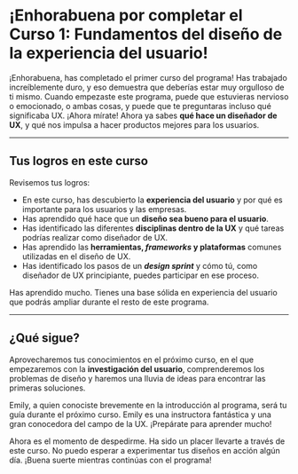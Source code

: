 # ¡Enhorabuena por completar el Curso 1: Fundamentos del diseño de la experiencia del usuario!

¡Enhorabuena, has completado el primer curso del programa! Has trabajado increíblemente duro, y eso demuestra que deberías estar muy orgulloso de ti mismo. Cuando empezaste este programa, puede que estuvieras nervioso o emocionado, o ambas cosas, y puede que te preguntaras incluso qué significaba UX. ¡Ahora mírate! Ahora ya sabes **qué hace un diseñador de UX**, y qué nos impulsa a hacer productos mejores para los usuarios.

---

## Tus logros en este curso

Revisemos tus logros:

* En este curso, has descubierto la **experiencia del usuario** y por qué es importante para los usuarios y las empresas.
* Has aprendido qué hace que un **diseño sea bueno para el usuario**.
* Has identificado las diferentes **disciplinas dentro de la UX** y qué tareas podrías realizar como diseñador de UX.
* Has aprendido las **herramientas, *frameworks* y plataformas** comunes utilizadas en el diseño de UX.
* Has identificado los pasos de un ***design sprint*** y cómo tú, como diseñador de UX principiante, puedes participar en ese proceso.

Has aprendido mucho. Tienes una base sólida en experiencia del usuario que podrás ampliar durante el resto de este programa.

---

## ¿Qué sigue?

Aprovecharemos tus conocimientos en el próximo curso, en el que empezaremos con la **investigación del usuario**, comprenderemos los problemas de diseño y haremos una lluvia de ideas para encontrar las primeras soluciones.

Emily, a quien conociste brevemente en la introducción al programa, será tu guía durante el próximo curso. Emily es una instructora fantástica y una gran conocedora del campo de la UX. ¡Prepárate para aprender mucho!

Ahora es el momento de despedirme. Ha sido un placer llevarte a través de este curso. No puedo esperar a experimentar tus diseños en acción algún día. ¡Buena suerte mientras continúas con el programa!
